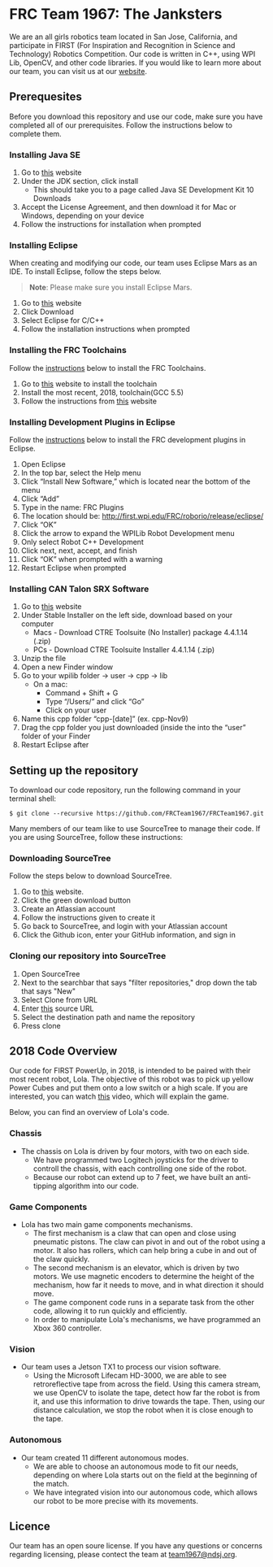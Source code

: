 # FRC Team 1967: The Janksters

We are an all girls robotics team located in San Jose, California, and participate in FIRST (For Inspiration and Recognition in Science and Technology) Robotics Competition. Our code is written in C++, using WPI Lib, OpenCV, and other code libraries. If you would like to learn more about our team, you can visit us at our [website](http://team1967.ndsj.org).

## Prerequesites

Before you download this repository and use our code, make sure you have completed all of our prerequisites. Follow the instructions below to complete them.

### Installing Java SE

1. Go to [this](http://www.oracle.com/technetwork/java/javase/downloads/index.html) website
2. Under the JDK section, click install
    * This should take you to a page called Java SE Development Kit 10 Downloads
3. Accept the License Agreement, and then download it for Mac or Windows, depending on your device
4. Follow the instructions for installation when prompted

### Installing Eclipse

When creating and modifying our code, our team uses Eclipse Mars as an IDE. To install Eclipse, follow the steps below.
> **Note**: Please make sure you install Eclipse Mars.

1. Go to [this](https://eclipse.org/mars/) website
2. Click Download
3. Select Eclipse for C/C++
4. Follow the installation instructions when prompted

### Installing the FRC Toolchains

Follow the [instructions](https://wpilib.screenstepslive.com/s/4485/m/13810/l/145002-installing-eclipse-c-java#installing_the_c_toolchains_c_teams_only) below to install the FRC Toolchains. 

1. Go to [this](http://first.wpi.edu/FRC/roborio/toolchains/) website to install the toolchain
2. Install the most recent, 2018, toolchain(GCC 5.5)
3. Follow the instructions from [this](https://wpilib.screenstepslive.com/s/4485/m/13810/l/145002-installing-eclipse-c-java#installing_the_c_toolchains_c_teams_only) website

### Installing Development Plugins in Eclipse

Follow the [instructions](https://wpilib.screenstepslive.com/s/4485/m/13810/l/145002-installing-eclipse-c-java#Installing-the-development-plugins---Option-1:-Onl) below to install the FRC development plugins in Eclipse.

1. Open Eclipse
2. In the top bar, select the Help menu
3. Click “Install New Software,” which is located near the bottom of the menu
4. Click “Add”
5. Type in the name: FRC Plugins
6. The location should be: http://first.wpi.edu/FRC/roborio/release/eclipse/ 
7. Click “OK”
8. Click the arrow to expand the WPILib Robot Development menu
9. Only select Robot C++ Development
10. Click next, next, accept, and finish
11. Click “OK” when prompted with a warning
12. Restart Eclipse when prompted

### Installing CAN Talon SRX Software

1. Go to [this](http://www.ctr-electronics.com/control-system/hro.html#product_tabs_technical_resources) website
2. Under Stable Installer on the left side, download based on your computer
    * Macs - Download CTRE Toolsuite (No Installer) package 4.4.1.14 (.zip)
    * PCs - Download CTRE Toolsuite Installer 4.4.1.14 (.zip)
3. Unzip the file
4. Open a new Finder window
5. Go to your wpilib folder -> user -> cpp -> lib
    * On a mac: 
        * Command + Shift + G
        * Type “/Users/” and click “Go”
        * Click on your user
6. Name this cpp folder “cpp-[date]” (ex. cpp-Nov9)
7. Drag the cpp folder you just downloaded (inside the into the “user” folder of your Finder
8. Restart Eclipse after

## Setting up the repository

To download our code repository, run the following command in your terminal shell:

    $ git clone --recursive https://github.com/FRCTeam1967/FRCTeam1967.git

Many members of our team like to use SourceTree to manage their code. If you are using SourceTree, follow these instructions:

### Downloading SourceTree

Follow the steps below to download SourceTree.

1. Go to [this](https://www.sourcetreeapp.com/) website.
2. Click the green download button
3. Create an Atlassian account
4. Follow the instructions given to create it
5. Go back to SourceTree, and login with your Atlassian account
6. Click the Github icon, enter your GitHub information, and sign in

### Cloning our repository into SourceTree

1. Open SourceTree
2. Next to the searchbar that says "filter repositories," drop down the tab that says "New"
3. Select Clone from URL
4. Enter [this](https://github.com/FRCTeam1967/FRCTeam1967.git) source URL
5. Select the destination path and name the repository
6. Press clone

## 2018 Code Overview

Our code for FIRST PowerUp, in 2018, is intended to be paired with their most recent robot, Lola. The objective of this robot was to pick up yellow Power Cubes and put them onto a low switch or a high scale. If you are interested, you can watch [this](https://www.youtube.com/watch?v=HZbdwYiCY74) video, which will explain the game.

Below, you can find an overview of Lola's code.

### Chassis

* The chassis on Lola is driven by four motors, with two on each side.
    * We have programmed two Logitech joysticks for the driver to controll the chassis, with each controlling one side of the robot.
    * Because our robot can extend up to 7 feet, we have built an anti-tipping algorithm into our code. 

### Game Components

* Lola has two main game components mechanisms.
    * The first mechanism is a claw that can open and close using pneumatic pistons. The claw can pivot in and out of the robot using a motor. It also has rollers, which can help bring a cube in and out of the claw quickly. 
    * The second mechanism is an elevator, which is driven by two motors. We use magnetic encoders to determine the height of the mechanism, how far it needs to move, and in what direction it should move. 
    * The game component code runs in a separate task from the other code, allowing it to run quickly and efficiently.
    * In order to manipulate Lola's mechanisms, we have programmed an Xbox 360 controller.

### Vision

* Our team uses a Jetson TX1 to process our vision software. 
    * Using the Microsoft Lifecam HD-3000, we are able to see retroreflective tape from across the field. Using this camera stream, we use OpenCV to isolate the tape, detect how far the robot is from it, and use this information to drive towards the tape. Then, using our distance calculation, we stop the robot when it is close enough to the tape.

### Autonomous

* Our team created 11 different autonomous modes. 
    * We are able to choose an autonomous mode to fit our needs, depending on where Lola starts out on the field at the beginning of the match.
    * We have integrated vision into our autonomous code, which allows our robot to be more precise with its movements.

## Licence

Our team has an open soure license. If you have any questions or concerns regarding licensing, please contect the team at team1967@ndsj.org.
